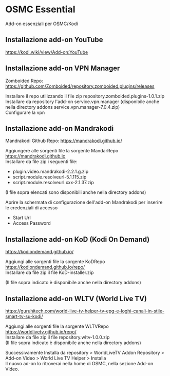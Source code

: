 # OSMC Essential
Add-on essenziali per OSMC/Kodi

## Installazione add-on YouTube
https://kodi.wiki/view/Add-on:YouTube

## Installazione add-on VPN Manager
Zomboided Repo: https://github.com/Zomboided/repository.zomboided.plugins/releases

Installare il repo utilizzando il file zip repository.zomboided.plugins-1.0.1.zip \
Installare da repository l'add-on service.vpn.manager (disponibile anche nella directory addons service.vpn.manager-7.0.4.zip)\
Configurare la vpn

## Installazione add-on Mandrakodi
Mandrakodi Github Repo: https://mandrakodi.github.io/

Aggiungere alle sorgenti file la sorgente MandarRepo  https://mandrakodi.github.io \
Installare da file zip i seguenti file:
- plugin.video.mandrakodi-2.2.1.g.zip
- script.module.resolveurl-5.1.115.zip
- script.module.resolveurl.xxx-2.1.37.zip

(I file sopra elencati sono disponibili anche nella directory addons)

Aprire la schermata di configurazione dell'add-on Mandrakodi per inserire le credenziali di accesso
- Start Url
- Access Password

## Installazione add-on KoD (Kodi On Demand)
https://kodiondemand.github.io/

Aggiungi alle sorgenti file la sorgente KoDRepo https://kodiondemand.github.io/repo/ \
Installare da file zip il file KoD-installer.zip

(Il file sopra indicato è disponibile anche nella directory addons)

## Installazione add-on WLTV (World Live TV)
https://guruhitech.com/world-live-tv-helper-tv-epg-e-loghi-canali-in-stile-smart-tv-su-kodi/

Aggiungi alle sorgenti file la sorgente WLTVRepo https://worldlivetv.github.io/repo/ \
Installare da file zip il file repository.wltv-1.0.0.zip \
(Il file sopra indicato è disponibile anche nella directory addons)

Successivamente Installa da repository > WorldLiveTV Addon Repository > Add-on Video > World Live TV Helper > Installa \
Il nuovo ad-on lo ritroverai nella home di OSMC, nella sezione Add-on Video.
